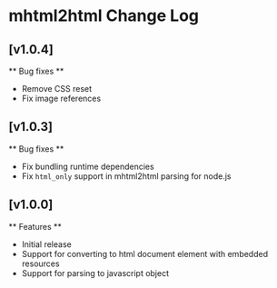 # mhtml2html Change Log

## [v1.0.4]

** Bug fixes **

- Remove CSS reset
- Fix image references

## [v1.0.3]

** Bug fixes **

- Fix bundling runtime dependencies
- Fix `html_only` support in mhtml2html parsing for node.js

## [v1.0.0]

** Features **

- Initial release
- Support for converting to html document element with embedded resources
- Support for parsing to javascript object
